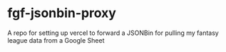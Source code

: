 # fgf-jsonbin-proxy
A repo for setting up vercel to forward a JSONBin for pulling my fantasy league data from a Google Sheet
